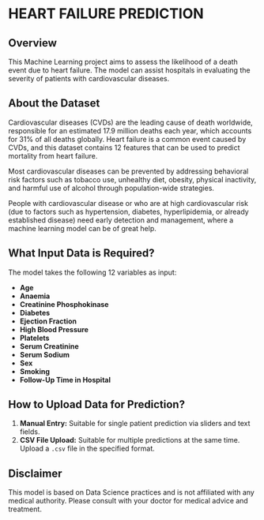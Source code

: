 # HEART FAILURE PREDICTION 

## Overview
This Machine Learning project aims to assess the likelihood of a death event due to heart failure. The model can assist hospitals in evaluating the severity of patients with cardiovascular diseases.

## About the Dataset
Cardiovascular diseases (CVDs) are the leading cause of death worldwide, responsible for an estimated 17.9 million deaths each year, which accounts for 31% of all deaths globally. Heart failure is a common event caused by CVDs, and this dataset contains 12 features that can be used to predict mortality from heart failure.

Most cardiovascular diseases can be prevented by addressing behavioral risk factors such as tobacco use, unhealthy diet, obesity, physical inactivity, and harmful use of alcohol through population-wide strategies.

People with cardiovascular disease or who are at high cardiovascular risk (due to factors such as hypertension, diabetes, hyperlipidemia, or already established disease) need early detection and management, where a machine learning model can be of great help.

## What Input Data is Required?
The model takes the following 12 variables as input:
- **Age**
- **Anaemia**
- **Creatinine Phosphokinase**
- **Diabetes**
- **Ejection Fraction**
- **High Blood Pressure**
- **Platelets**
- **Serum Creatinine**
- **Serum Sodium**
- **Sex**
- **Smoking**
- **Follow-Up Time in Hospital**

## How to Upload Data for Prediction?
1. **Manual Entry:** Suitable for single patient prediction via sliders and text fields.
2. **CSV File Upload:** Suitable for multiple predictions at the same time. Upload a `.csv` file in the specified format.

## Disclaimer
This model is based on Data Science practices and is not affiliated with any medical authority. Please consult with your doctor for medical advice and treatment.
